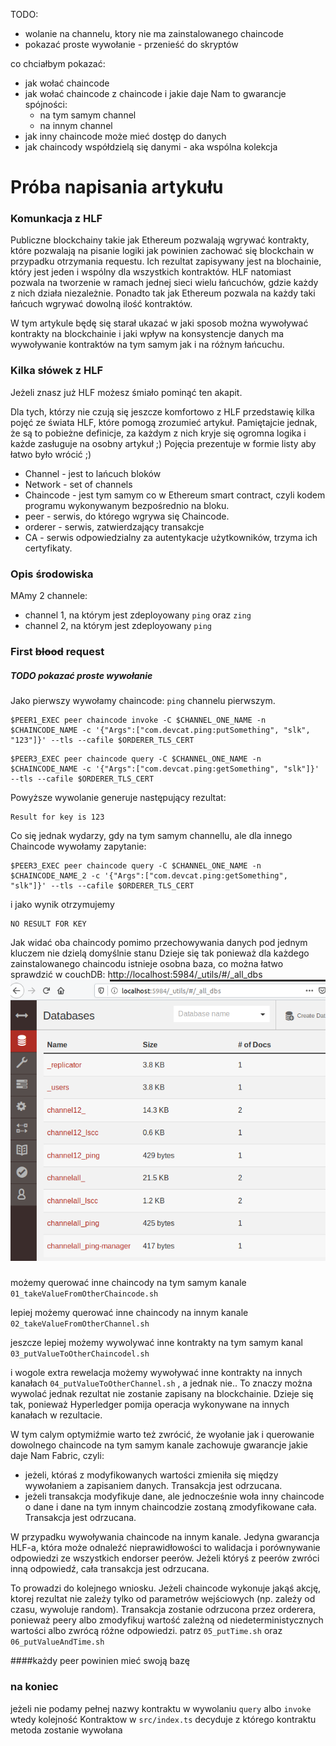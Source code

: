 TODO:
 * wolanie na channelu, ktory nie ma zainstalowanego chaincode
 * pokazać proste wywołanie   - przenieść do skryptów

co  chciałbym pokazać:
- jak wołać chaincode
- jak wołać chaincode z chaincode i jakie daje Nam to gwarancje spójności:
    - na tym samym channel
    - na innym channel       
- jak inny chaincode może mieć dostęp do danych 
- jak chaincody współdzielą się danymi - aka wspólna kolekcja
       

# Próba napisania artykułu

### Komunkacja z HLF

Publiczne blockchainy takie jak Ethereum pozwalają wgrywać kontrakty, które pozwalają na pisanie logiki jak powinien zachować się blockchain w przypadku otrzymania requestu. Ich rezultat zapisywany jest na blochainie, który jest jeden i wspólny dla wszystkich kontraktów. HLF natomiast pozwala na tworzenie w ramach jednej sieci wielu łańcuchów, gdzie każdy z nich działa niezależnie. Ponadto tak jak Ethereum pozwala na każdy taki łańcuch wgrywać dowolną ilość kontraktów. 

W tym artykule będę się starał ukazać w jaki sposob można wywoływać kontrakty na blockchainie i jaki wpływ na konsystencje danych ma wywoływanie kontraktów na tym samym jak i na różnym łańcuchu.

### Kilka słówek z HLF

Jeżeli znasz już HLF możesz śmiało pominąć ten akapit.

Dla tych, którzy nie czują się jeszcze komfortowo z HLF przedstawię kilka pojęć ze świata HLF, które pomogą zrozumieć artykuł. Pamiętajcie jednak, że są to pobieżne definicje, za każdym z nich kryje się ogromna logika i każde zasługuje na osobny artykuł ;) Pojęcia prezentuje w formie listy aby łatwo było wrócić ;)

* Channel - jest to lańcuch bloków
* Network - set of channels
* Chaincode - jest tym samym co w Ethereum smart contract, czyli kodem programu wykonywanym bezpośrednio na bloku.  
* peer - serwis, do którego wgrywa się Chaincode. 
* orderer - serwis, zatwierdzający transakcje
* CA - serwis odpowiedzialny za autentykacje użytkowników, trzyma ich certyfikaty.

### Opis środowiska

MAmy 2 channele:
* channel 1, na którym jest zdeployowany `ping` oraz `zing`
* channel 2, na którym jest zdeployowany `ping`

### First  <strike>blood</strike> request  

##### TODO pokazać proste wywołanie  

Jako pierwszy wywołamy chaincode: `ping` channelu pierwszym. 

```
$PEER1_EXEC peer chaincode invoke -C $CHANNEL_ONE_NAME -n $CHAINCODE_NAME -c '{"Args":["com.devcat.ping:putSomething", "slk", "123"]}' --tls --cafile $ORDERER_TLS_CERT
```

```
$PEER3_EXEC peer chaincode query -C $CHANNEL_ONE_NAME -n $CHAINCODE_NAME -c '{"Args":["com.devcat.ping:getSomething", "slk"]}' --tls --cafile $ORDERER_TLS_CERT
```
Powyższe wywolanie generuje następujący rezultat: 
```
Result for key is 123
```

Co się jednak wydarzy, gdy na tym samym channellu, ale dla innego Chaincode wywołamy zapytanie:
```
$PEER3_EXEC peer chaincode query -C $CHANNEL_ONE_NAME -n $CHAINCODE_NAME_2 -c '{"Args":["com.devcat.ping:getSomething", "slk"]}' --tls --cafile $ORDERER_TLS_CERT
```
i jako wynik otrzymujemy
```
NO RESULT FOR KEY
```

Jak widać oba chaincody pomimo przechowywania danych pod jednym kluczem nie dzielą domyślnie stanu 
Dzieje się tak ponieważ dla każdego zainstalowanego chaincodu istnieje osobna baza, co można łatwo sprawdzić w couchDB:
 http://localhost:5984/_utils/#/_all_dbs  
 ![alt text](images/CouchDB_databases.png "Created databases in CouchDB")

 
### 
możemy querować inne chaincody na tym samym kanale `01_takeValueFromOtherChaincode.sh`

lepiej możemy querować inne chaincody na innym kanale `02_takeValueFromOtherChannel.sh`

jeszcze lepiej możemy wywolywać inne kontrakty na tym samym kanal `03_putValueToOtherChaincodel.sh`

i wogole extra rewelacja możemy wywoływać inne kontrakty na innych kanałach `04_putValueToOtherChannel.sh` , a jednak nie.. 
To znaczy można wywolać jednak rezultat nie zostanie zapisany na blockchainie. Dzieje się tak, ponieważ Hyperledger pomija 
operacja wykonywane na innych kanałach w rezultacie. 

W tym calym optymiźmie warto też zwrócić, że wyołanie jak i querowanie dowolnego chaincode na tym samym kanale zachowuje gwarancje 
jakie daje Nam Fabric, czyli:
* jeżeli, któraś z modyfikowanych wartości zmieniła się między wywołaniem a zapisaniem danych. Transakcja jest odrzucana.
* jeżeli transakcja modyfikuje dane, ale jednocześnie woła inny chaincode o dane i dane na tym innym chaincodzie zostaną zmodyfikowane cała. Transakcja jest odrzucana.

W przypadku wywoływania chaincode na innym kanale. Jedyna gwarancja HLF-a, która może odnaleźć nieprawidłowości to walidacja i  porównywanie odpowiedzi 
ze wszystkich endorser peerów. Jeżeli któryś z peerów zwróci inną odpowiedź, cała transakcja jest odrzucana.

To prowadzi do kolejnego wniosku. Jeżeli chaincode wykonuje jakąś akcję, ktorej rezultat nie zależy tylko od parametrów wejściowych 
(np. zależy od czasu, wywoluje random). Transakcja zostanie odrzucona przez orderera, ponieważ peery albo zmodyfikuj wartość 
zależną od niedeterministycznych wartości albo zwrócą różne odpowiedzi. patrz `05_putTime.sh` oraz `06_putValueAndTime.sh`

   

  ####każdy peer powinien mieć swoją bazę

### na koniec     


jeżeli nie podamy pełnej nazwy kontraktu w wywolaniu `query` albo `invoke` 
wtedy kolejność Kontraktow w `src/index.ts` decyduje z którego kontraktu metoda zostanie wywołana

